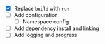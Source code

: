 - [x] Replace `build` with `run`
- [ ] Add configuration
  - [ ] Namespace config
- [ ] Add dependency install and linking
- [ ] Add logging and progress
